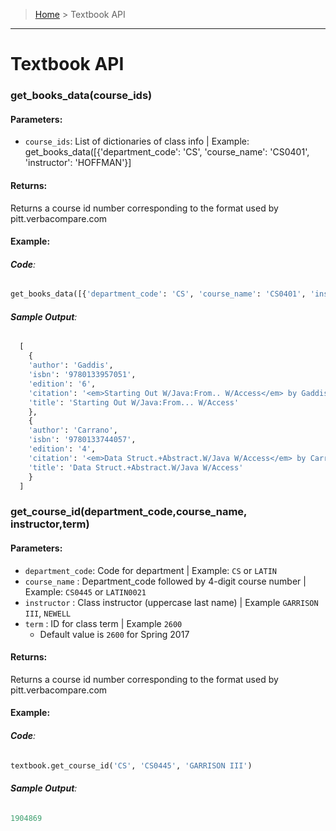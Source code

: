 > [Home](README.md) > Textbook API
---

# Textbook API


### **get_books_data(course_ids)**


#### **Parameters**:
  - `course_ids`: List of dictionaries of class info | Example: get_books_data([{'department_code': 'CS', 'course_name': 'CS0401', 'instructor': 'HOFFMAN'}]

#### **Returns**:
Returns a course id number corresponding to the format used by pitt.verbacompare.com

#### **Example**:

###### **Code**:
```python
get_books_data([{'department_code': 'CS', 'course_name': 'CS0401', 'instructor': 'HOFFMAN'}, {'department_code': 'CS', 'course_name': 'CS0445', 'instructor': 'GARRISON III'}])
```

###### **Sample Output**:
```python
  [
    {
    'author': 'Gaddis',
    'isbn': '9780133957051',
    'edition': '6',
    'citation': '<em>Starting Out W/Java:From.. W/Access</em> by Gaddis. Pearson Education, 6th Edition, 2015. (ISBN: 9780133957051).',
    'title': 'Starting Out W/Java:From... W/Access'
    },
    {
    'author': 'Carrano',
    'isbn': '9780133744057',
    'edition': '4',
    'citation': '<em>Data Struct.+Abstract.W/Java W/Access</em> by Carrano. Pearson Education, 4th Edition, 2014. (ISBN: 9780133744057).',
    'title': 'Data Struct.+Abstract.W/Java W/Access'
    }
  ]
```

### **get_course_id(department_code,course_name, instructor,term)**

#### **Parameters**:
  - `department_code`: Code for department | Example: `CS` or `LATIN`
  - `course_name` : Department_code followed by 4-digit course number | Example: `CS0445` or `LATIN0021`
  - `instructor` : Class instructor (uppercase last name) | Example `GARRISON III`, `NEWELL`
  - `term` : ID for class term | Example `2600`
    - Default value is `2600` for Spring 2017

#### **Returns**:
Returns a course id number corresponding to the format used by pitt.verbacompare.com

#### **Example**:

###### **Code**:
```python
textbook.get_course_id('CS', 'CS0445', 'GARRISON III')
```
###### **Sample Output**:
```python
1904869
```
